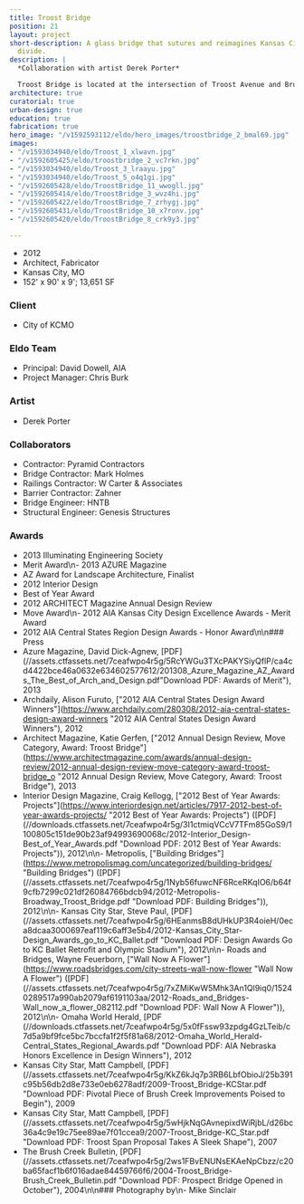 ```yaml
---
title: Troost Bridge
position: 21
layout: project
short-description: A glass bridge that sutures and reimagines Kansas City’s racial
  divide.
description: |
  *Collaboration with artist Derek Porter*

  Troost Bridge is located at the intersection of Troost Avenue and Brush Creek along the historic, and persisting, segregation line of Kansas City. Troost Avenue has seen both devastating poverty and incredible wealth, once rivaling downtown as the primary hub for commerce. As a result of its actionable disrepair, a new bridge was planned in conjunction with the Brush Creek Flood Control and Beautification Project. Both elegant and utilitarian, this project aimed to reanimate some of Troost Avenue’s former glory while embracing its specific and diverse cultures. Ten-feet-tall glass panels line the span of the bridge acting as an invisible guardrail. LED lighting concealed in a concrete barrier between pedestrians and vehicles illuminates the panels at night. The barrier also holds a series of stainless steel panels that fold and billow, activating artificial and natural light.
architecture: true
curatorial: true
urban-design: true
education: true
fabrication: true
hero_image: "/v1592593112/eldo/hero_images/troostbridge_2_bmal69.jpg"
images:
- "/v1593034940/eldo/Troost_1_xlwavn.jpg"
- "/v1592605425/eldo/troostbridge_2_vc7rkn.jpg"
- "/v1593034940/eldo/Troost_3_lraayu.jpg"
- "/v1593034940/eldo/Troost_5_o4q1gi.jpg"
- "/v1592605428/eldo/TroostBridge_11_wwogll.jpg"
- "/v1592605414/eldo/TroostBridge_3_wvz4hi.jpg"
- "/v1592605422/eldo/TroostBridge_7_zrhygj.jpg"
- "/v1592605431/eldo/TroostBridge_10_x7ronv.jpg"
- "/v1592605420/eldo/TroostBridge_8_crk9y3.jpg"

---
```

- 2012
- Architect, Fabricator
- Kansas City, MO
- 152' x 90' x 9'; 13,651 SF 
        
### Client
- City of KCMO

### Eldo Team
- Principal: David Dowell, AIA
- Project Manager: Chris Burk

### Artist
- Derek Porter

### Collaborators
- Contractor: Pyramid Contractors
- Bridge Contractor: Mark Holmes
- Railings Contractor: W Carter & Associates
- Barrier Contractor: Zahner
- Bridge Engineer: HNTB
- Structural Engineer: Genesis Structures

### Awards
- 2013 Illuminating Engineering Society 
- Merit Award\n- 2013 AZURE Magazine 
- AZ Award for Landscape Architecture, Finalist
- 2012 Interior Design 
- Best of Year Award
- 2012 ARCHITECT Magazine Annual Design Review
- Move Award\n- 2012 AIA Kansas City Design Excellence Awards - Merit Award
- 2012 AIA Central States Region Design Awards - Honor Award\n\n### Press
- Azure Magazine, David Dick-Agnew, [PDF](//assets.ctfassets.net/7ceafwpo4r5g/5RcYWGu3TXcPAKYSiyQflP/ca4cd4422bce46a0632e634602577612/201308_Azure_Magazine_AZ_Awards_The_Best_of_Arch_and_Design.pdf\"Download PDF: Awards of Merit\"), 2013
- Archdaily, Alison Furuto, [\"2012 AIA Central States Design Award Winners\"](https://www.archdaily.com/280308/2012-aia-central-states-design-award-winners \"2012 AIA Central States Design Award Winners\"), 2012
- Architect Magazine, Katie Gerfen, [\"2012 Annual Design Review, Move Category, Award: Troost Bridge\"](https://www.architectmagazine.com/awards/annual-design-review/2012-annual-design-review-move-category-award-troost-bridge_o
        \"2012 Annual Design Review, Move Category, Award: Troost Bridge\"), 2013
- Interior Design Magazine, Craig Kellogg, [\"2012 Best of Year Awards: Projects\"](https://www.interiordesign.net/articles/7917-2012-best-of-year-awards-projects/
        \"2012 Best of Year Awards: Projects\") ([PDF](//downloads.ctfassets.net/7ceafwpo4r5g/3I1ctmiqVCcV7TFm85GoS9/1100805c151de90b23af94993690068c/2012-Interior_Design-Best_of_Year_Awards.pdf
        \"Download PDF: 2012 Best of Year Awards: Projects\")), 2012\n\n- Metropolis,
        [\"Building Bridges\"](https://www.metropolismag.com/uncategorized/building-bridges/
        \"Building Bridges\") ([PDF](//assets.ctfassets.net/7ceafwpo4r5g/1Nyb56fuwcNF6RceRKqIO6/b64f9cfb7299c021df26084766bdcb94/2012-Metropolis-Broadway_Troost_Bridge.pdf
        \"Download PDF: Building Bridges\")), 2012\n\n- Kansas City Star, Steve Paul,
        [PDF](//assets.ctfassets.net/7ceafwpo4r5g/6HEanmsB8dUHkUP3R4oieH/0eca8dcaa3000697eaf119c6aff3e5b4/2012-Kansas_City_Star-Design_Awards_go_to_KC_Ballet.pdf
        \"Download PDF: Design Awards Go to KC Ballet Retrofit and Olympic Stadium\"),
        2012\n\n- Roads and Bridges, Wayne Feuerborn, [\"Wall Now A Flower\"](https://www.roadsbridges.com/city-streets-wall-now-flower
        \"Wall Now A Flower\") ([PDF](//assets.ctfassets.net/7ceafwpo4r5g/7xZMiKwW5Mhk3An1Ql9iq0/15240289517a990ab2079af6191103aa/2012-Roads_and_Bridges-Wall_now_a_flower_082112.pdf
        \"Download PDF: Wall Now A Flower\")), 2012\n\n- Omaha World Herald, [PDF (//downloads.ctfassets.net/7ceafwpo4r5g/5x0fFssw93zpdg4GzLTeib/c7d5a9bf9fce5bc7bccfa1f2f5f81a68/2012-Omaha_World_Herald-Central_States_Regional_Awards.pdf \"Download PDF: AIA Nebraska Honors Excellence in Design Winners\"), 2012
- Kansas City Star, Matt Campbell, [PDF](//assets.ctfassets.net/7ceafwpo4r5g/KkZ6kJq7p3RB6LbfObioJ/25b391c95b56db2d8e733e0eb6278adf/2009-Troost_Bridge-KCStar.pdf \"Download PDF: Pivotal Piece of Brush Creek Improvements Poised to Begin\"), 2009
- Kansas City Star, Matt Campbell, [PDF](//assets.ctfassets.net/7ceafwpo4r5g/5wHjkNqGAvnepixdWiRjbL/d26bc36a4c9e19c75ee89ae7f01ccea9/2007-Troost_Bridge-KC_Star.pdf \"Download PDF: Troost Span Proposal Takes A Sleek Shape\"), 2007
- The Brush Creek Bulletin, [PDF](//assets.ctfassets.net/7ceafwpo4r5g/2ws1FBvENUNsEKAeNpCbzz/c20ba65facf1b6f016adae84459766f6/2004-Troost_Bridge-Brush_Creek_Bulletin.pdf
        \"Download PDF: Prospect Bridge Opened in October\"), 2004\n\n### Photography
        by\n- Mike Sinclair